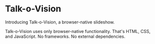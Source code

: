 # Talk-o-Vision
Introducing Talk-o-Vision, a browser-native slideshow.

Talk-o-Vision uses only browser-native functionality.
That's HTML, CSS, and JavaScript. No frameworks. No external
dependencies.
